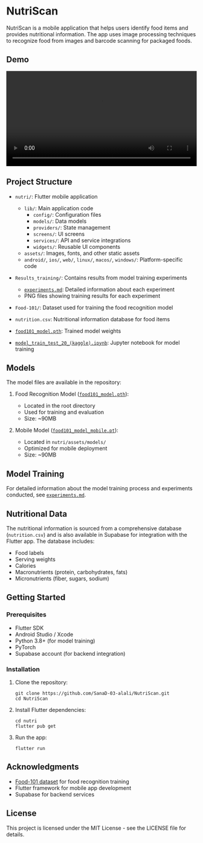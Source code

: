 # NutriScan

NutriScan is a mobile application that helps users identify food items and provides nutritional information. The app uses image processing techniques to recognize food from images and barcode scanning for packaged foods.

## Demo

<div align="center">
  <video src="[https://raw.githubusercontent.com/SanaD-03-alali/NutriScan/main/demo.mp4](https://github.com/SanaD-03-alali/NutriScan/blob/main/demo.mp4)" width="100%" controls>
  </video>
</div>

## Project Structure

- `nutri/`: Flutter mobile application
  - `lib/`: Main application code
    - `config/`: Configuration files
    - `models/`: Data models
    - `providers/`: State management
    - `screens/`: UI screens
    - `services/`: API and service integrations
    - `widgets/`: Reusable UI components
  - `assets/`: Images, fonts, and other static assets
  - `android/`, `ios/`, `web/`, `linux/`, `macos/`, `windows/`: Platform-specific code

- `Results_training/`: Contains results from model training experiments
  - [`experiments.md`](Results_training/experiments.md): Detailed information about each experiment
  - PNG files showing training results for each experiment

- `Food-101/`: Dataset used for training the food recognition model
- `nutrition.csv`: Nutritional information database for food items
- [`food101_model.pth`](food101_model.pth): Trained model weights
- [`model_train_test_20_(kaggle).ipynb`](model_train_test_20_(kaggle).ipynb): Jupyter notebook for model training

## Models

The model files are available in the repository:

1. Food Recognition Model ([`food101_model.pth`](food101_model.pth)):
   - Located in the root directory
   - Used for training and evaluation
   - Size: ~90MB

2. Mobile Model ([`food101_model_mobile.pt`](nutri/assets/models/food101_model_mobile.pt)):
   - Located in `nutri/assets/models/`
   - Optimized for mobile deployment
   - Size: ~90MB

## Model Training

For detailed information about the model training process and experiments conducted, see [`experiments.md`](Results_training/experiments.md).

## Nutritional Data

The nutritional information is sourced from a comprehensive database (`nutrition.csv`) and is also available in Supabase for integration with the Flutter app. The database includes:

- Food labels
- Serving weights
- Calories
- Macronutrients (protein, carbohydrates, fats)
- Micronutrients (fiber, sugars, sodium)

## Getting Started

### Prerequisites

- Flutter SDK
- Android Studio / Xcode
- Python 3.8+ (for model training)
- PyTorch
- Supabase account (for backend integration)

### Installation

1. Clone the repository:
   ```
   git clone https://github.com/SanaD-03-alali/NutriScan.git
   cd NutriScan
   ```

2. Install Flutter dependencies:
   ```
   cd nutri
   flutter pub get
   ```

3. Run the app:
   ```
   flutter run
   ```

## Acknowledgments

- [Food-101 dataset](https://www.kaggle.com/datasets/kmader/food41) for food recognition training
- Flutter framework for mobile app development
- Supabase for backend services

## License

This project is licensed under the MIT License - see the LICENSE file for details.
